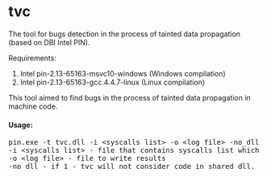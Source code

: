 # tvc
The tool for bugs detection in the process of tainted data propagation (based on DBI Intel PIN).

Requirements:
 1. Intel pin-2.13-65163-msvc10-windows (Windows compilation)
 2. Intel pin-2.13-65163-gcc.4.4.7-linux (Linux compilation)


This tool aimed to find bugs in the process of tainted data propagation in machine code.

<h4>Usage:</h4>

<pre>
pin.exe -t tvc.dll -i &lt;syscalls list&gt; -o &lt;log file&gt; -no_dll &lt;1|0&gt; -- &lt;target_app&gt;
-i &lt;syscalls list&gt; - file that contains syscalls list which process tainted data (PTAL tainted_syscalls.in for example).
-o &lt;log file&gt; - file to write results
-no_dll - if 1 - tvc will not consider code in shared dll.
</pre>
